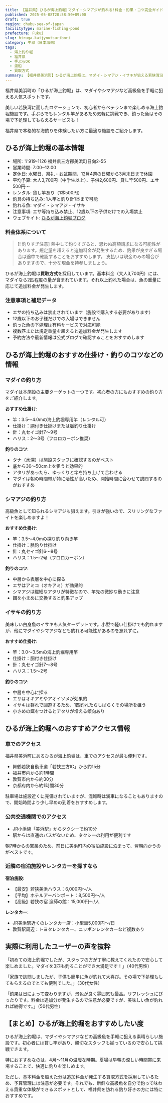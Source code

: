```yaml
---
title: 【福井県】ひるが海上釣堀|マダイ・シマアジが釣れる!料金・釣果・コツ完全ガイド
published: 2025-05-08T20:58:50+09:00
draft: true
region: chubu-sea-of-japan
facilityType: marine-fishing-pond
prefecture: Fukui
slug: hiruga-kaijyoutsuribori
category: 中部（日本海側）
tags:
  - 海上釣り堀
  - 福井県
  - 手ぶらOK
  - 渡船
  - 買取方式
summary: 【福井県美浜町】ひるが海上釣堀は、マダイ・シマアジ・イサキが狙える若狭湾沿いの海上釣り堀。料金は大人3,700円、子供2,600円の買取方式で、基本料金にマダイ2匹分程度が含まれる。それ以上は追加料金発生なので注意。営業時間は7:00~12:00、水曜定休。12月4週の日曜から3月末まで休園。竿のレンタル(500円)あり、魚の下処理も有料で対応。初心者から楽しめる手軽な釣りスポット。
---
```

福井県美浜町の「ひるが海上釣堀」は、マダイやシマアジなど高級魚を手軽に狙える人気スポットです。

美しい若狭湾に面したロケーションで、初心者からベテランまで楽しめる海上釣堀施設です。手ぶらでもレンタル竿があるため気軽に挑戦でき、釣った魚はその場で下処理してもらえるサービスも！

福井県で本格的な海釣りを体験したい方に最適な施設をご紹介します。

## ひるが海上釣堀の基本情報

- 場所: 〒919-1126 福井県三方郡美浜町日向2-55
- 営業時間: 7:00~12:00
- 定休日: 水曜日、祭礼・お盆期間、12月4週の日曜から3月末日まで休園
- 平均予算: 大人3,700円（中学生以上）、子供2,600円、貸し竿500円、エサ500円～
- レンタル: 貸し竿あり（1本500円）
- 釣具の持ち込み: 1人竿と釣り針1本まで可能
- 釣れる魚: マダイ・シマアジ・イサキ
- 注意事項: エサ等持ち込み禁止、12歳以下の子供だけでの入場禁止
- ウェブサイト: [ひるが海上釣堀ブログ](https://blog.goo.ne.jp/hiruga-turi)

### 料金体系について

> [! 釣りすぎ注意]
> 熱中して釣りすぎると、思わぬ高額請求になる可能性があります。規定量を超えると追加料金が発生するため、釣果が良すぎる場合は途中で確認することをおすすめします。
> 支払いは現金のみの場合がありますので、十分な現金を持参しましょう。

ひるが海上釣堀は**買取方式**を採用しています。基本料金（大人3,700円）には、マダイなら2匹程度の量が含まれています。それ以上釣れた場合は、魚の重量に応じて追加料金が発生します。

### 注意事項と補足データ

- エサの持ち込みは禁止されています（施設で購入する必要があります）
- 12歳以下のお子様だけでの入場はできません
- 釣った魚の下処理は有料サービスで対応可能
- 複数匹または規定重量を超えると追加料金が発生します
- 予約方法や最新情報は公式ブログで確認することをおすすめします

## ひるが海上釣堀のおすすめ仕掛け・釣りのコツなどの情報

### マダイの釣り方

マダイは本施設の主要ターゲットの一つです。初心者の方にもおすすめの釣り方をご紹介します。

**おすすめ仕掛け**:

- 竿：3.5〜4.0mの海上釣堀専用竿（レンタル可）
- 仕掛け：胴付き仕掛けまたは脈釣り仕掛け
- 針：丸セイゴ針7〜9号
- ハリス：2〜3号（フロロカーボン推奨）

**釣りのコツ**:

- タナ（水深）は施設スタッフに確認するのがベスト
- 底から30〜50cm上を狙うと効果的
- アタリがあったら、ゆっくりと竿を持ち上げて合わせる
- マダイは朝の時間帯が特に活性が高いため、開始時間に合わせて訪問するのがおすすめ

### シマアジの釣り方

高級魚として知られるシマアジも狙えます。引きが強いので、スリリングなファイトを楽しめますよ！

**おすすめ仕掛け**:

- 竿：3.5〜4.0mの探り釣り向き竿
- 仕掛け：脈釣り仕掛け
- 針：丸セイゴ針6〜8号
- ハリス：1.5〜2号（フロロカーボン）

**釣りのコツ**:

- 中層から表層を中心に探る
- エサはアミコ（オキアミ）が効果的
- シマアジは繊細なアタリが特徴なので、竿先の微妙な動きに注意
- 餌を小まめに交換すると釣果アップ

### イサキの釣り方

美味しい白身魚のイサキも人気ターゲットです。小型で軽い仕掛けでも釣れますが、他にマダイやシマアジなども釣れる可能性があるのを忘れずに。

**おすすめ仕掛け**:

- 竿：3.0〜3.5mの海上釣堀専用竿
- 仕掛け：胴付き仕掛け
- 針：丸セイゴ針7〜8号
- ハリス：1.5〜2号

**釣りのコツ**:

- 中層を中心に探る
- エサはオキアミやアオイソメが効果的
- イサキは群れで回遊するため、1匹釣れたらしばらくその場所を狙う
- 小さめの餌をつけるとアタリが増える傾向あり

## ひるが海上釣堀へのおすすめアクセス情報

### 車でのアクセス

福井県美浜町にあるひるが海上釣堀は、車でのアクセスが最も便利です。

- 舞鶴若狭自動車道「若狭三方IC」から約15分
- 福井市内から約1時間
- 敦賀市内から約30分
- 京都府内から約1時間30分

駐車場は施設近くに完備されていますが、混雑時は満車になることもありますので、開始時間より少し早めの到着をおすすめします。

### 公共交通機関でのアクセス

- JR小浜線「美浜駅」からタクシーで約10分
- 駅からは直通のバスがないため、タクシーの利用が便利です

朝7時からの営業のため、前日に美浜町内の宿泊施設に泊まって、翌朝向かうのがベストです。

### 近隣の宿泊施設やレンタカーを探すなら

**宿泊施設**:

- 【最安】若狭美浜ハウス：6,000円～/人
- 【平均】ホテルアーバンポート：8,500円～/人
- 【高級】若狭の宿 漁師の館：15,000円～/人

**レンタカー**:

- JR美浜駅近くのレンタカー店：小型車5,000円～/日
- 敦賀駅周辺：トヨタレンタカー、ニッポンレンタカーなど複数あり

## 実際に利用したユーザーの声を抜粋

「初めての海上釣堀でしたが、スタッフの方が丁寧に教えてくれたので安心して楽しめました。マダイを3匹も釣ることができ大満足です！」（40代男性）

「家族で訪問しましたが、子供も簡単に魚が釣れて大喜び。その場で下処理もしてもらえるのでとても便利でした。」（30代女性）

「釣果は日によって変わりますが、景色が良く雰囲気も最高。リフレッシュにぴったりです。料金は追加分が発生するので注意が必要ですが、美味しい魚が釣れれば納得です。」（50代男性）

## 【まとめ】ひるが海上釣堀をおすすめしたい度

ひるが海上釣堀は、マダイやシマアジなどの高級魚を手軽に狙える素晴らしい施設です。初心者には貸し竿があり、親切なスタッフも揃っているので安心して挑戦できます。

特におすすめなのは、4月〜11月の温暖な時期。夏場は早朝の涼しい時間帯に来場することで、快適に釣りを楽しめます。

ただし、基本料金を超えた分は追加料金が発生する買取方式を採用しているため、予算管理には注意が必要です。それでも、新鮮な高級魚を自分で釣って味わえる貴重な体験ができるスポットとして、福井県を訪れる釣り好きの方には特におすすめです。